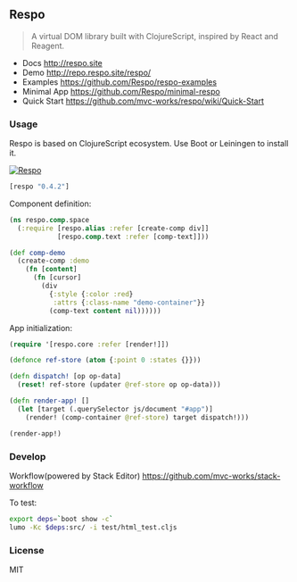 
Respo
----

> A virtual DOM library built with ClojureScript, inspired by React and Reagent.

* Docs http://respo.site
* Demo http://repo.respo.site/respo/
* Examples https://github.com/Respo/respo-examples
* Minimal App https://github.com/Respo/minimal-respo
* Quick Start https://github.com/mvc-works/respo/wiki/Quick-Start

### Usage

Respo is based on ClojureScript ecosystem. Use Boot or Leiningen to install it.

[![Respo](https://img.shields.io/clojars/v/respo/respo.svg)](https://clojars.org/respo/respo)

```clojure
[respo "0.4.2"]
```

Component definition:

```clojure
(ns respo.comp.space
  (:require [respo.alias :refer [create-comp div]]
            [respo.comp.text :refer [comp-text]]))

(def comp-demo
  (create-comp :demo
    (fn [content]
      (fn [cursor]
        (div
          {:style {:color :red}
           :attrs {:class-name "demo-container"}}
          (comp-text content nil))))))
```

App initialization:

```clojure
(require '[respo.core :refer [render!]])

(defonce ref-store (atom {:point 0 :states {}}))

(defn dispatch! [op op-data]
  (reset! ref-store (updater @ref-store op op-data)))

(defn render-app! []
  (let [target (.querySelector js/document "#app")]
    (render! (comp-container @ref-store) target dispatch!)))

(render-app!)
```

### Develop

Workflow(powered by Stack Editor) https://github.com/mvc-works/stack-workflow

To test:

```bash
export deps=`boot show -c`
lumo -Kc $deps:src/ -i test/html_test.cljs
```

### License

MIT
